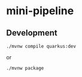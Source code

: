 # mini-pipeline

## Development

```shell
./mvnw compile quarkus:dev
```

or 

```shell script
./mvnw package
```
